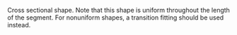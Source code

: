 Cross sectional shape. Note that this shape is uniform throughout the length of the segment. For nonuniform shapes, a transition fitting should be used instead.